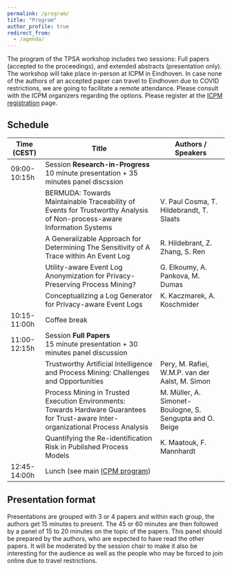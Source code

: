 ```yaml
---
permalink: /program/
title: "Program"
author_profile: true
redirect_from: 
  - /agenda/
---
```


The program of the TPSA workshop includes two sessions: Full papers (accepted to the proceedings), and extended abstracts (presentation only). The workshop will take place in-person at ICPM in Eindhoven. In case none of the authors of an accepted paper can travel to Eindhoven due to COVID restrictions, we are going to facilitate a remote attendance. Please consult with the ICPM organizers regarding the options. Please register at the [ICPM registration](https://icpmconference.org/2021/registration/) page.

## Schedule

| Time (CEST)     | Title     | Authors / Speakers                                                             |
| --------------- | --------- | ------------------------------------------------------------ |
| 09:00-10:15h    | Session **Research-in-Progress** <br> 10 minute presentation + 35 minutes panel discssion |  |
|                 | BERMUDA: Towards Maintainable Traceability of Events for Trustworthy Analysis of Non-process-aware Information Systems | V. Paul Cosma, T. Hildebrandt, T. Slaats |
|                 | A Generalizable Approach for Determining The Sensitivity of A Trace within An Event Log | R. Hildebrant, Z. Zhang, S. Ren |
|                 | Utility-aware Event Log Anonymization for Privacy-Preserving Process Mining? | G. Elkoumy, A. Pankova, M. Dumas |
|                 | Conceptualizing a Log Generator for Privacy-aware Event Logs  | K. Kaczmarek, A. Koschmider |
| 10:15-11:00h    | Coffee break     | |
| 11:00-12:15h    | Session **Full Papers** <br> 15 minute presentation + 30 minutes panel discussion |  |
|                 | Trustworthy Artificial Intelligence and Process Mining: Challenges and Opportunities  | Pery, M. Rafiei, W.M.P. van der Aalst, M. Simon |
|                 | Process Mining in Trusted Execution Environments: Towards Hardware Guarantees for Trust-aware Inter-organizational Process Analysis |	M. Müller, A. Simonet-Boulogne, S. Sengupta and O. Beige |
|                 | Quantifying the Re-identification Risk in Published Process Models | K. Maatouk, F. Mannhardt |
| 12:45-14:00h    | Lunch (see main [ICPM program](https://icpmconference.org/2021/events/))  |                           |

## Presentation format

Presentations are grouped with 3 or 4 papers and within each group, the authors get 15 minutes to present. The 45 or 60 minutes are then followed by a panel of 15 to 20 minutes on the topic of the papers. This panel should be prepared by the authors, who are expected to have read the other papers. It will be moderated by the session chair to make it also be interesting for the audience as well as the people who may be forced to join online due to travel restrictions.
